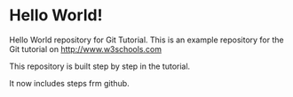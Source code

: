 # Hello World!

Hello World repository for Git Tutorial.
This is an example repository for the Git tutorial on http://www.w3schools.com

This repository is built step by step in the tutorial.

It now includes steps frm github.
